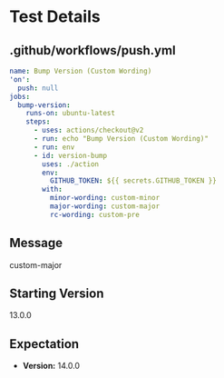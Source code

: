 # Test Details
## .github/workflows/push.yml
```YAML
name: Bump Version (Custom Wording)
'on':
  push: null
jobs:
  bump-version:
    runs-on: ubuntu-latest
    steps:
      - uses: actions/checkout@v2
      - run: echo "Bump Version (Custom Wording)"
      - run: env
      - id: version-bump
        uses: ./action
        env:
          GITHUB_TOKEN: ${{ secrets.GITHUB_TOKEN }}
        with:
          minor-wording: custom-minor
          major-wording: custom-major
          rc-wording: custom-pre

```
## Message
custom-major
## Starting Version
13.0.0
## Expectation
- **Version:** 14.0.0